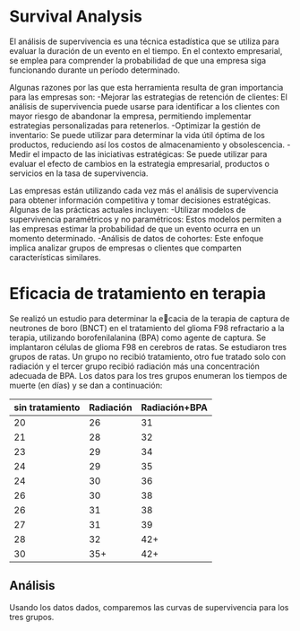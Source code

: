 # Survival Analysis

El análisis de supervivencia es una técnica estadística que se utiliza para evaluar la duración de un evento en el tiempo. En el contexto empresarial, se emplea para comprender la probabilidad de que una empresa siga funcionando durante un período determinado.

Algunas razones por las que esta herramienta resulta de gran importancia para las empresas son:
-Mejorar las estrategias de retención de clientes: El análisis de supervivencia puede usarse para identificar a los clientes con mayor riesgo de abandonar la empresa, permitiendo implementar estrategias personalizadas para retenerlos.
-Optimizar la gestión de inventario: Se puede utilizar para determinar la vida útil óptima de los productos, reduciendo así los costos de almacenamiento y obsolescencia.
-Medir el impacto de las iniciativas estratégicas: Se puede utilizar para evaluar el efecto de cambios en la estrategia empresarial, productos o servicios en la tasa de supervivencia.

Las empresas están utilizando cada vez más el análisis de supervivencia para obtener información competitiva y tomar decisiones estratégicas. Algunas de las prácticas actuales incluyen:
-Utilizar modelos de supervivencia paramétricos y no paramétricos: Estos modelos permiten a las empresas estimar la probabilidad de que un evento ocurra en un momento determinado.
-Análisis de datos de cohortes: Este enfoque implica analizar grupos de empresas o clientes que comparten características similares.

# Eficacia de tratamiento en terapia

Se realizó un estudio para determinar la ecacia de la terapia de captura de
neutrones de boro (BNCT) en el tratamiento del glioma F98 refractario a la terapia, utilizando borofenilalanina (BPA) como agente de captura. Se implantaron células de glioma F98 en cerebros de ratas. Se estudiaron tres grupos de ratas. Un grupo no recibió tratamiento, otro fue tratado solo con radiación y el tercer grupo recibió radiación más una concentración adecuada de BPA. Los datos para los tres grupos enumeran los tiempos de muerte (en días) y se dan a continuación:

| sin tratamiento | Radiación | Radiación+BPA |
|-----------------|-----------|---------------|
|20               | 26        | 31            |
|21               | 28        | 32            |
|23               | 29        | 34            |
|24               | 29        | 35            |
|24               | 30        | 36            |
|26               | 30        | 38            |
|26               | 31        | 38            |
|27               | 31        | 39            |
|28               | 32        | 42+           |
|30               | 35+       | 42+           |

## Análisis

Usando los datos dados, comparemos las curvas de supervivencia para los tres grupos.

![]()
